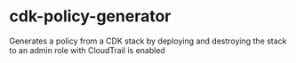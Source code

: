 # cdk-policy-generator
Generates a policy from a CDK stack by deploying and destroying the stack to an admin role with CloudTrail is enabled
